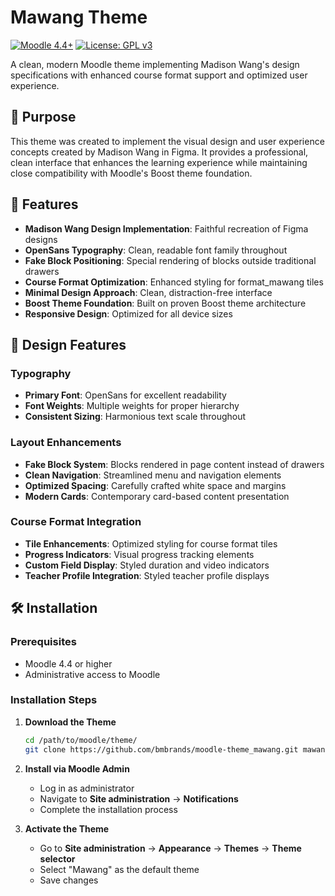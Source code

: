 # Mawang Theme

[![Moodle 4.4+](https://img.shields.io/badge/Moodle-4.4+-orange.svg)](https://moodle.org/)
[![License: GPL v3](https://img.shields.io/badge/License-GPLv3-blue.svg)](https://www.gnu.org/licenses/gpl-3.0)

A clean, modern Moodle theme implementing Madison Wang's design specifications with enhanced course format support and optimized user experience.

## 🎯 Purpose

This theme was created to implement the visual design and user experience concepts created by Madison Wang in Figma. It provides a professional, clean interface that enhances the learning experience while maintaining close compatibility with Moodle's Boost theme foundation.

## 🚀 Features

- **Madison Wang Design Implementation**: Faithful recreation of Figma designs
- **OpenSans Typography**: Clean, readable font family throughout
- **Fake Block Positioning**: Special rendering of blocks outside traditional drawers
- **Course Format Optimization**: Enhanced styling for format_mawang tiles
- **Minimal Design Approach**: Clean, distraction-free interface
- **Boost Theme Foundation**: Built on proven Boost theme architecture
- **Responsive Design**: Optimized for all device sizes

## 🎨 Design Features

### Typography
- **Primary Font**: OpenSans for excellent readability
- **Font Weights**: Multiple weights for proper hierarchy
- **Consistent Sizing**: Harmonious text scale throughout

### Layout Enhancements
- **Fake Block System**: Blocks rendered in page content instead of drawers
- **Clean Navigation**: Streamlined menu and navigation elements
- **Optimized Spacing**: Carefully crafted white space and margins
- **Modern Cards**: Contemporary card-based content presentation

### Course Format Integration
- **Tile Enhancements**: Optimized styling for course format tiles
- **Progress Indicators**: Visual progress tracking elements
- **Custom Field Display**: Styled duration and video indicators
- **Teacher Profile Integration**: Styled teacher profile displays

## 🛠️ Installation

### Prerequisites
- Moodle 4.4 or higher
- Administrative access to Moodle

### Installation Steps

1. **Download the Theme**
   ```bash
   cd /path/to/moodle/theme/
   git clone https://github.com/bmbrands/moodle-theme_mawang.git mawang
   ```

2. **Install via Moodle Admin**
   - Log in as administrator
   - Navigate to **Site administration** → **Notifications**
   - Complete the installation process

3. **Activate the Theme**
   - Go to **Site administration** → **Appearance** → **Themes** → **Theme selector**
   - Select "Mawang" as the default theme
   - Save changes
